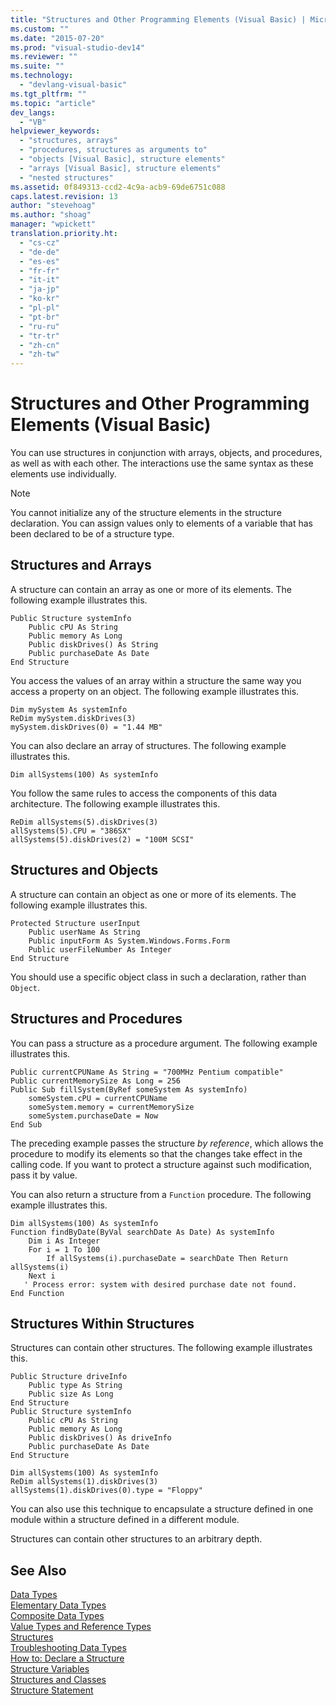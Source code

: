```yaml
---
title: "Structures and Other Programming Elements (Visual Basic) | Microsoft Docs"
ms.custom: ""
ms.date: "2015-07-20"
ms.prod: "visual-studio-dev14"
ms.reviewer: ""
ms.suite: ""
ms.technology: 
  - "devlang-visual-basic"
ms.tgt_pltfrm: ""
ms.topic: "article"
dev_langs: 
  - "VB"
helpviewer_keywords: 
  - "structures, arrays"
  - "procedures, structures as arguments to"
  - "objects [Visual Basic], structure elements"
  - "arrays [Visual Basic], structure elements"
  - "nested structures"
ms.assetid: 0f849313-ccd2-4c9a-acb9-69de6751c088
caps.latest.revision: 13
author: "stevehoag"
ms.author: "shoag"
manager: "wpickett"
translation.priority.ht: 
  - "cs-cz"
  - "de-de"
  - "es-es"
  - "fr-fr"
  - "it-it"
  - "ja-jp"
  - "ko-kr"
  - "pl-pl"
  - "pt-br"
  - "ru-ru"
  - "tr-tr"
  - "zh-cn"
  - "zh-tw"
---
```

# Structures and Other Programming Elements (Visual Basic)
You can use structures in conjunction with arrays, objects, and procedures, as well as with each other. The interactions use the same syntax as these elements use individually.  
  
> [!NOTE]
>  You cannot initialize any of the structure elements in the structure declaration. You can assign values only to elements of a variable that has been declared to be of a structure type.  
  
## Structures and Arrays  
 A structure can contain an array as one or more of its elements. The following example illustrates this.  
  
```vb#  
Public Structure systemInfo  
    Public cPU As String  
    Public memory As Long  
    Public diskDrives() As String  
    Public purchaseDate As Date  
End Structure   
```  
  
 You access the values of an array within a structure the same way you access a property on an object. The following example illustrates this.  
  
```vb#  
Dim mySystem As systemInfo  
ReDim mySystem.diskDrives(3)  
mySystem.diskDrives(0) = "1.44 MB"  
```  
  
 You can also declare an array of structures. The following example illustrates this.  
  
```vb#  
Dim allSystems(100) As systemInfo  
```  
  
 You follow the same rules to access the components of this data architecture. The following example illustrates this.  
  
```vb#  
ReDim allSystems(5).diskDrives(3)  
allSystems(5).CPU = "386SX"  
allSystems(5).diskDrives(2) = "100M SCSI"  
```  
  
## Structures and Objects  
 A structure can contain an object as one or more of its elements. The following example illustrates this.  
  
```vb#  
Protected Structure userInput  
    Public userName As String  
    Public inputForm As System.Windows.Forms.Form  
    Public userFileNumber As Integer  
End Structure  
```  
  
 You should use a specific object class in such a declaration, rather than `Object`.  
  
## Structures and Procedures  
 You can pass a structure as a procedure argument. The following example illustrates this.  
  
```vb#  
Public currentCPUName As String = "700MHz Pentium compatible"  
Public currentMemorySize As Long = 256  
Public Sub fillSystem(ByRef someSystem As systemInfo)  
    someSystem.cPU = currentCPUName  
    someSystem.memory = currentMemorySize  
    someSystem.purchaseDate = Now  
End Sub  
```  
  
 The preceding example passes the structure *by reference*, which allows the procedure to modify its elements so that the changes take effect in the calling code. If you want to protect a structure against such modification, pass it by value.  
  
 You can also return a structure from a `Function` procedure. The following example illustrates this.  
  
```vb#  
Dim allSystems(100) As systemInfo  
Function findByDate(ByVal searchDate As Date) As systemInfo  
    Dim i As Integer  
    For i = 1 To 100  
        If allSystems(i).purchaseDate = searchDate Then Return allSystems(i)  
    Next i  
   ' Process error: system with desired purchase date not found.  
End Function  
```  
  
## Structures Within Structures  
 Structures can contain other structures. The following example illustrates this.  
  
```vb#  
Public Structure driveInfo  
    Public type As String  
    Public size As Long  
End Structure  
Public Structure systemInfo  
    Public cPU As String  
    Public memory As Long  
    Public diskDrives() As driveInfo  
    Public purchaseDate As Date  
End Structure  
```  
  
```vb#  
Dim allSystems(100) As systemInfo  
ReDim allSystems(1).diskDrives(3)  
allSystems(1).diskDrives(0).type = "Floppy"  
```  
  
 You can also use this technique to encapsulate a structure defined in one module within a structure defined in a different module.  
  
 Structures can contain other structures to an arbitrary depth.  
  
## See Also  
 [Data Types](../../../../visual-basic/programming-guide/language-features/data-types/index.md)   
 [Elementary Data Types](../../../../visual-basic/programming-guide/language-features/data-types/elementary-data-types.md)   
 [Composite Data Types](../../../../visual-basic/programming-guide/language-features/data-types/composite-data-types.md)   
 [Value Types and Reference Types](../../../../visual-basic/programming-guide/language-features/data-types/value-types-and-reference-types.md)   
 [Structures](../../../../visual-basic/programming-guide/language-features/data-types/structures.md)   
 [Troubleshooting Data Types](../../../../visual-basic/programming-guide/language-features/data-types/troubleshooting-data-types.md)   
 [How to: Declare a Structure](../../../../visual-basic/programming-guide/language-features/data-types/how-to-declare-a-structure.md)   
 [Structure Variables](../../../../visual-basic/programming-guide/language-features/data-types/structure-variables.md)   
 [Structures and Classes](../../../../visual-basic/programming-guide/language-features/data-types/structures-and-classes.md)   
 [Structure Statement](../../../../visual-basic/language-reference/statements/structure-statement.md)
